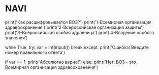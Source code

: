 # NAVI
print('Как расшифровывается ВОЗ?')
print('1-Всемирная организация здравоохранения')
print('2-Всероссийская организация защиты')
print('3-Всероссийская особая здравница')
print('4-Владение особого значения')

while True:
    try:
        var = int(input())
        break
    except:
        print('Ошибка! Введите номер правильного ответа')
        

if var == 1:
    print('Абсолютно верно!')
else:
    print('Нет. ВОЗ - это Всемирная организация здравоохранения')

